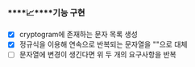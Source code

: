 ### ****📈****기능 구현

- [x]  cryptogram에 존재하는 문자 목록 생성
- [x]  정규식을 이용해 연속으로 반복되는 문자열을 ""으로 대체
- [ ]  문자열에 변경이 생긴다면 위 두 개의 요구사항을 반복
